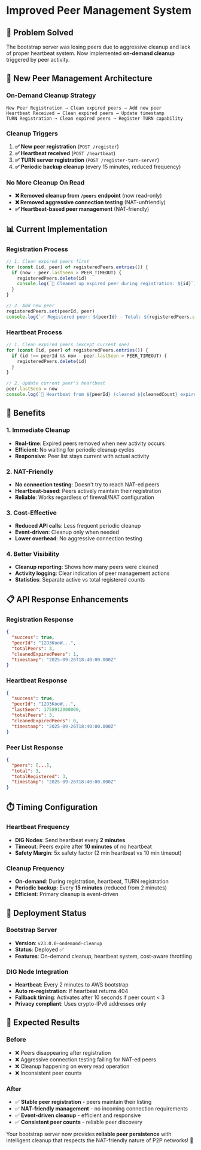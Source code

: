 # Improved Peer Management System

## 🎯 **Problem Solved**

The bootstrap server was losing peers due to aggressive cleanup and lack of proper heartbeat system. Now implemented **on-demand cleanup** triggered by peer activity.

## 🔧 **New Peer Management Architecture**

### **On-Demand Cleanup Strategy**
```
New Peer Registration → Clean expired peers → Add new peer
Heartbeat Received → Clean expired peers → Update timestamp  
TURN Registration → Clean expired peers → Register TURN capability
```

### **Cleanup Triggers**
1. **✅ New peer registration** (`POST /register`)
2. **✅ Heartbeat received** (`POST /heartbeat`) 
3. **✅ TURN server registration** (`POST /register-turn-server`)
4. **✅ Periodic backup cleanup** (every 15 minutes, reduced frequency)

### **No More Cleanup On Read**
- **❌ Removed cleanup from `/peers` endpoint** (now read-only)
- **❌ Removed aggressive connection testing** (NAT-unfriendly)
- **✅ Heartbeat-based peer management** (NAT-friendly)

## 📊 **Current Implementation**

### **Registration Process**
```typescript
// 1. Clean expired peers first
for (const [id, peer] of registeredPeers.entries()) {
  if (now - peer.lastSeen > PEER_TIMEOUT) {
    registeredPeers.delete(id)
    console.log(`🧹 Cleaned up expired peer during registration: ${id}`)
  }
}

// 2. Add new peer
registeredPeers.set(peerId, peer)
console.log(`✅ Registered peer: ${peerId} - Total: ${registeredPeers.size}`)
```

### **Heartbeat Process**
```typescript
// 1. Clean expired peers (except current one)
for (const [id, peer] of registeredPeers.entries()) {
  if (id !== peerId && now - peer.lastSeen > PEER_TIMEOUT) {
    registeredPeers.delete(id)
  }
}

// 2. Update current peer's heartbeat
peer.lastSeen = now
console.log(`💓 Heartbeat from ${peerId} (cleaned ${cleanedCount} expired)`)
```

## 🚀 **Benefits**

### **1. Immediate Cleanup**
- **Real-time**: Expired peers removed when new activity occurs
- **Efficient**: No waiting for periodic cleanup cycles
- **Responsive**: Peer list stays current with actual activity

### **2. NAT-Friendly**
- **No connection testing**: Doesn't try to reach NAT-ed peers
- **Heartbeat-based**: Peers actively maintain their registration
- **Reliable**: Works regardless of firewall/NAT configuration

### **3. Cost-Effective**
- **Reduced API calls**: Less frequent periodic cleanup
- **Event-driven**: Cleanup only when needed
- **Lower overhead**: No aggressive connection testing

### **4. Better Visibility**
- **Cleanup reporting**: Shows how many peers were cleaned
- **Activity logging**: Clear indication of peer management actions
- **Statistics**: Separate active vs total registered counts

## 📋 **API Response Enhancements**

### **Registration Response**
```json
{
  "success": true,
  "peerId": "12D3KooW...",
  "totalPeers": 3,
  "cleanedExpiredPeers": 1,
  "timestamp": "2025-09-26T18:40:00.000Z"
}
```

### **Heartbeat Response**
```json
{
  "success": true,
  "peerId": "12D3KooW...",
  "lastSeen": 1758912000000,
  "totalPeers": 3,
  "cleanedExpiredPeers": 0,
  "timestamp": "2025-09-26T18:40:00.000Z"
}
```

### **Peer List Response**
```json
{
  "peers": [...],
  "total": 3,
  "totalRegistered": 3,
  "timestamp": "2025-09-26T18:40:00.000Z"
}
```

## ⏱️ **Timing Configuration**

### **Heartbeat Frequency**
- **DIG Nodes**: Send heartbeat every **2 minutes**
- **Timeout**: Peers expire after **10 minutes** of no heartbeat
- **Safety Margin**: 5x safety factor (2 min heartbeat vs 10 min timeout)

### **Cleanup Frequency**
- **On-demand**: During registration, heartbeat, TURN registration
- **Periodic backup**: Every **15 minutes** (reduced from 2 minutes)
- **Efficient**: Primary cleanup is event-driven

## 🔄 **Deployment Status**

### **Bootstrap Server**
- **Version**: `v23.0.0-ondemand-cleanup`
- **Status**: Deployed ✅
- **Features**: On-demand cleanup, heartbeat system, cost-aware throttling

### **DIG Node Integration**
- **Heartbeat**: Every 2 minutes to AWS bootstrap
- **Auto re-registration**: If heartbeat returns 404
- **Fallback timing**: Activates after 10 seconds if peer count < 3
- **Privacy compliant**: Uses crypto-IPv6 addresses only

## 🎉 **Expected Results**

### **Before**
- ❌ Peers disappearing after registration
- ❌ Aggressive connection testing failing for NAT-ed peers
- ❌ Cleanup happening on every read operation
- ❌ Inconsistent peer counts

### **After**
- ✅ **Stable peer registration** - peers maintain their listing
- ✅ **NAT-friendly management** - no incoming connection requirements
- ✅ **Event-driven cleanup** - efficient and responsive
- ✅ **Consistent peer counts** - reliable peer discovery

Your bootstrap server now provides **reliable peer persistence** with intelligent cleanup that respects the NAT-friendly nature of P2P networks! 🎯
